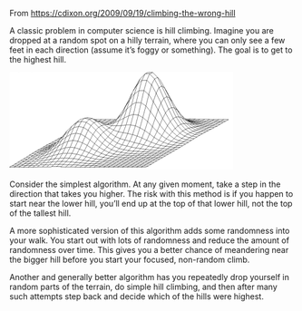 ---
---

From <https://cdixon.org/2009/09/19/climbing-the-wrong-hill>

A classic problem in computer science is hill climbing. Imagine you are dropped at a random spot on a hilly terrain, where you can only see a few feet in each direction (assume it’s foggy or something). The goal is to get to the highest hill.

![](/static/img/local_maximum.png)

Consider the simplest algorithm. At any given moment, take a step in the direction that takes you higher. The risk with this method is if you happen to start near the lower hill, you’ll end up at the top of that lower hill, not the top of the tallest hill.

A more sophisticated version of this algorithm adds some randomness into your walk. You start out with lots of randomness and reduce the amount of randomness over time.  This gives you a better chance of meandering near the bigger hill before you start your focused, non-random climb.

Another and generally better algorithm has you repeatedly drop yourself in random parts of the terrain, do simple hill climbing, and then after many such attempts step back and decide which of the hills were highest.

